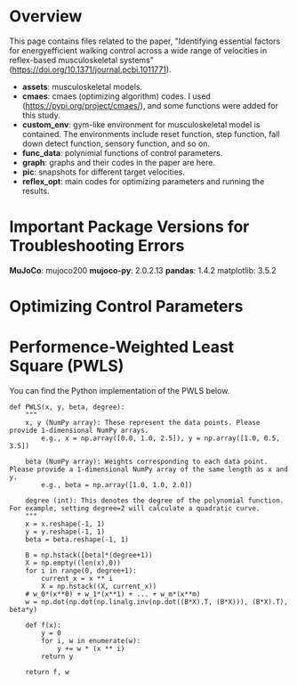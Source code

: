 # Overview

This page contains files related to the paper, "Identifying essential factors for energyefficient walking control across a wide range of velocities in reflex-based musculoskeletal systems" 
(https://doi.org/10.1371/journal.pcbi.1011771).

*  **assets**: musculoskeletal models.
*  **cmaes**: cmaes (optimizing algorithm) codes. I used (https://pypi.org/project/cmaes/), and some functions were added for this study.
*  **custom_env**: gym-like environment for musculoskeletal model is contained. The environments include reset function, step function, fall down detect function, sensory function, and so on.
*  **func_data**: polynimial functions of control parameters.
*  **graph**: graphs and their codes in the paper are here.
*  **pic**: snapshots for different target velocities.
*  **reflex_opt**: main codes for optimizing parameters and running the results.

# Important Package Versions for Troubleshooting Errors
**MuJoCo**: mujoco200
**mujoco-py**: 2.0.2.13
**pandas**: 1.4.2
matplotlib: 3.5.2

# Optimizing Control Parameters

# Performence-Weighted Least Square (PWLS)
You can find the Python implementation of the PWLS below.
```
def PWLS(x, y, beta, degree):
    """
    x, y (NumPy array): These represent the data points. Please provide 1-dimensional NumPy arrays.
        e.g., x = np.array([0.0, 1.0, 2.5]), y = np.array([1.0, 0.5, 3.5])

    beta (NumPy array): Weights corresponding to each data point. Please provide a 1-dimensional NumPy array of the same length as x and y.
        e.g., beta = np.array([1.0, 1.0, 2.0])

    degree (int): This denotes the degree of the polynomial function. For example, setting degree=2 will calculate a quadratic curve.
    """
    x = x.reshape(-1, 1)
    y = y.reshape(-1, 1)
    beta = beta.reshape(-1, 1)

    B = np.hstack([beta]*(degree+1))
    X = np.empty((len(x),0))
    for i in range(0, degree+1):
        current_x = x ** i
        X = np.hstack((X, current_x))
    # w_0*(x**0) + w_1*(x**1) + ... + w_m*(x**m)
    w = np.dot(np.dot(np.linalg.inv(np.dot((B*X).T, (B*X))), (B*X).T), beta*y)

    def f(x):
        y = 0
        for i, w in enumerate(w):
            y += w * (x ** i)
        return y

    return f, w
```
